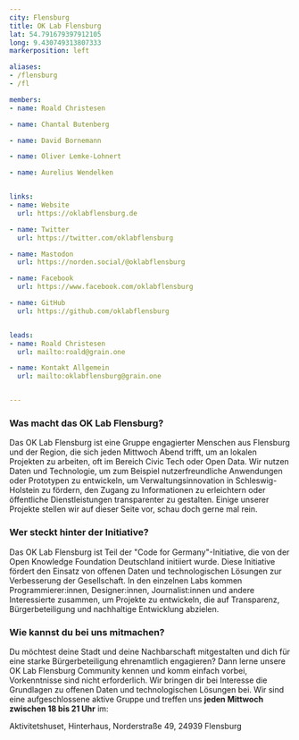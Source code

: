 ```yaml
---
city: Flensburg
title: OK Lab Flensburg
lat: 54.791679397912105
long: 9.430749313807333
markerposition: left

aliases:
- /flensburg
- /fl

members:
- name: Roald Christesen

- name: Chantal Butenberg

- name: David Bornemann

- name: Oliver Lemke-Lohnert

- name: Aurelius Wendelken


links:
- name: Website
  url: https://oklabflensburg.de

- name: Twitter
  url: https://twitter.com/oklabflensburg

- name: Mastodon
  url: https://norden.social/@oklabflensburg

- name: Facebook
  url: https://www.facebook.com/oklabflensburg

- name: GitHub
  url: https://github.com/oklabflensburg


leads:
- name: Roald Christesen
  url: mailto:roald@grain.one

- name: Kontakt Allgemein
  url: mailto:oklabflensburg@grain.one


---
```


### Was macht das OK Lab Flensburg?

Das OK Lab Flensburg ist eine Gruppe engagierter Menschen aus Flensburg und der Region, die sich jeden Mittwoch Abend trifft, um an lokalen Projekten zu arbeiten, oft im Bereich Civic Tech oder Open Data. Wir nutzen Daten und Technologie, um zum Beispiel nutzerfreundliche Anwendungen oder Prototypen zu entwickeln, um Verwaltungsinnovation in Schleswig-Holstein zu fördern, den Zugang zu Informationen zu erleichtern oder öffentliche Dienstleistungen transparenter zu gestalten. Einige unserer Projekte stellen wir auf dieser Seite vor, schau doch gerne mal rein.


### Wer steckt hinter der Initiative?

Das OK Lab Flensburg ist Teil der "Code for Germany"-Initiative, die von der Open Knowledge Foundation Deutschland initiiert wurde. Diese Initiative fördert den Einsatz von offenen Daten und technologischen Lösungen zur Verbesserung der Gesellschaft. In den einzelnen Labs kommen Programmierer:innen, Designer:innen, Journalist:innen und andere Interessierte zusammen, um Projekte zu entwickeln, die auf Transparenz, Bürgerbeteiligung und nachhaltige Entwicklung abzielen.


### Wie kannst du bei uns mitmachen?

Du möchtest deine Stadt und deine Nachbarschaft mitgestalten und dich für eine starke Bürgerbeteiligung ehrenamtlich engagieren? Dann lerne unsere OK Lab Flensburg Community kennen und komm einfach vorbei, Vorkenntnisse sind nicht erforderlich. Wir bringen dir bei Interesse die Grundlagen zu offenen Daten und technologischen Lösungen bei. Wir sind eine aufgeschlossene aktive Gruppe und treffen uns **jeden Mittwoch zwischen 18 bis 21 Uhr** im:

Aktivitetshuset, Hinterhaus, Norderstraße 49, 24939 Flensburg